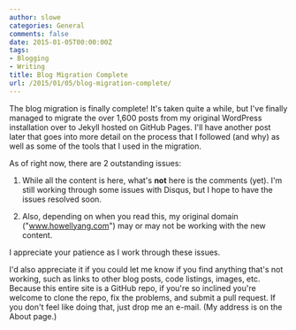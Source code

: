 ```yaml
---
author: slowe
categories: General
comments: false
date: 2015-01-05T00:00:00Z
tags:
- Blogging
- Writing
title: Blog Migration Complete
url: /2015/01/05/blog-migration-complete/
---
```


The blog migration is finally complete! It's taken quite a while, but I've finally managed to migrate the over 1,600 posts from my original WordPress installation over to Jekyll hosted on GitHub Pages. I'll have another post later that goes into more detail on the process that I followed (and why) as well as some of the tools that I used in the migration.

As of right now, there are 2 outstanding issues:

1. While all the content is here, what's **not** here is the comments (yet). I'm still working through some issues with Disqus, but I hope to have the issues resolved soon.

2. Also, depending on when you read this, my original domain ("www.howellyang.com") may or may not be working with the new content. 

I appreciate your patience as I work through these issues.

I'd also appreciate it if you could let me know if you find anything that's not working, such as links to other blog posts, code listings, images, etc. Because this entire site is a GitHub repo, if you're so inclined you're welcome to clone the repo, fix the problems, and submit a pull request. If you don't feel like doing that, just drop me an e-mail. (My address is on the About page.)
